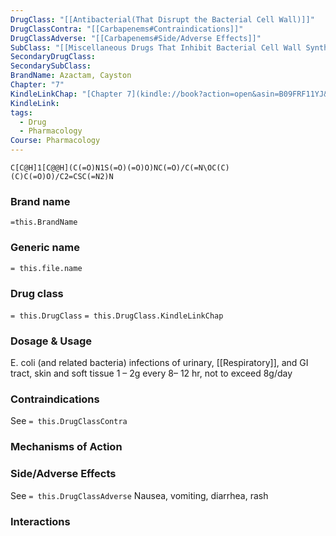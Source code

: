 ```yaml
---
DrugClass: "[[Antibacterial(That Disrupt the Bacterial Cell Wall)]]"
DrugClassContra: "[[Carbapenems#Contraindications]]"
DrugClassAdverse: "[[Carbapenems#Side/Adverse Effects]]"
SubClass: "[[Miscellaneous Drugs That Inhibit Bacterial Cell Wall Synthesis]]"
SecondaryDrugClass: 
SecondarySubClass: 
BrandName: Azactam, Cayston
Chapter: "7"
KindleLinkChap: "[Chapter 7](kindle://book?action=open&asin=B09FRF11YJ&location=3380)"
KindleLink: 
tags:
  - Drug
  - Pharmacology
Course: Pharmacology
---
```

```smiles
C[C@H]1[C@@H](C(=O)N1S(=O)(=O)O)NC(=O)/C(=N\OC(C)(C)C(=O)O)/C2=CSC(=N2)N
```

### Brand name
`=this.BrandName`
### Generic name
`= this.file.name`

### Drug class 
`= this.DrugClass`
	`= this.DrugClass.KindleLinkChap`

### Dosage & Usage
 E. coli (and related bacteria) infections of urinary, [[Respiratory]], and GI tract, skin and soft tissue
 1 – 2g every 8– 12 hr, not to exceed 8g/day
 
### Contraindications
See `= this.DrugClassContra`

### Mechanisms of Action

### Side/Adverse Effects
See `= this.DrugClassAdverse`
Nausea, vomiting, diarrhea, rash

### Interactions
 